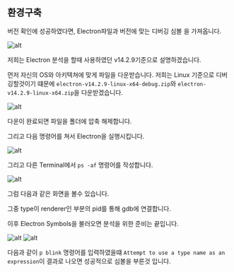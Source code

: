 ## 환경구축

버전 확인에 성공하였다면, Electron파일과 버전에 맞는 디버깅 심볼 을 가져옵니다.

![alt](https://camo.githubusercontent.com/4a10dd6074d5ea49a39047176598ae1f893d57b43002dd3e1f09396b751541a6/68747470733a2f2f692e696d6775722e636f6d2f714559554f49452e706e67)

저희는 Electron 분석을 할때 사용하였던 v14.2.9기준으로 설명하겠습니다.

먼저 자신의 OS와 아키텍쳐에 맞게 파일을 다운받습니다. 저희는 Linux 기준으로 디버깅할것이기 떄문에 `electron-v14.2.9-linux-x64-debug.zip`와 `electron-v14.2.9-linux-x64.zip`을 다운받겠습니다.

![alt](https://i.imgur.com/jrjeBUw.png)

다운이 완료되면 파일을 폴더에 압축 해제합니다.

그리고 다음 명령어를 쳐서 Electron을 실행시킵니다.

![alt](https://i.imgur.com/nhCqwRx.png)

그리고 다른 Terminal에서 `ps -af` 명령어를 작성합니다.

![alt](https://i.imgur.com/n7Pam4J.png)

그럼 다음과 같은 화면을 볼수 있습니다.

그중 type이 renderer인 부분의 pid를 통해 gdb에 연결합니다.

이후 Electron Symbols을 불러오면 분석을 위한 준비는 끝입니다.

![alt](https://i.imgur.com/rOSqL7Z.png)
![alt](https://i.imgur.com/oI9mDPo.png)

다음과 같이 `p blink` 명령어를 입력하였을떄 `Attempt to use a type name as an expression`이 결과로 나오면 성공적으로 심볼을 부른것 입니다.